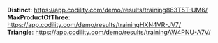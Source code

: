 **Distinct**: https://app.codility.com/demo/results/training863T5T-UM6/  
**MaxProductOfThree**: https://app.codility.com/demo/results/trainingHXN4VR-JV7/  
**Triangle**: https://app.codility.com/demo/results/trainingAW4PNU-A7V/